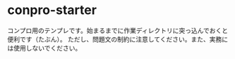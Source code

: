 # conpro-starter
コンプロ用のテンプレです。始まるまでに作業ディレクトリに突っ込んでおくと便利です（たぶん）。
ただし、問題文の制約に注意してください。また、実務には使用しないでください。
